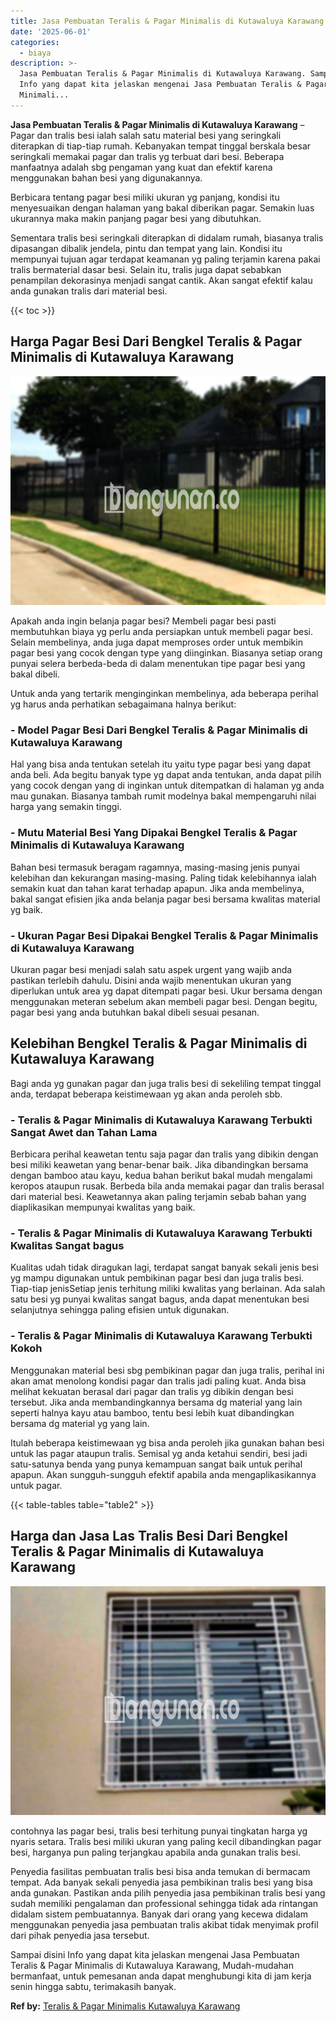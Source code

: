 ```yaml
---
title: Jasa Pembuatan Teralis & Pagar Minimalis di Kutawaluya Karawang
date: '2025-06-01'
categories:
  - biaya
description: >-
  Jasa Pembuatan Teralis & Pagar Minimalis di Kutawaluya Karawang. Sampai disini
  Info yang dapat kita jelaskan mengenai Jasa Pembuatan Teralis & Pagar
  Minimali...
---
```


**Jasa Pembuatan Teralis & Pagar Minimalis di Kutawaluya Karawang** – Pagar dan tralis besi ialah salah satu material besi yang seringkali diterapkan di tiap-tiap rumah. Kebanyakan tempat tinggal berskala besar seringkali memakai pagar dan tralis yg terbuat dari besi. Beberapa manfaatnya adalah sbg pengaman yang kuat dan efektif karena menggunakan bahan besi yang digunakannya.

Berbicara tentang pagar besi miliki ukuran yg panjang, kondisi itu menyesuaikan dengan halaman yang bakal diberikan pagar. Semakin luas ukurannya maka makin panjang pagar besi yang dibutuhkan.

Sementara tralis besi seringkali diterapkan di didalam rumah, biasanya tralis dipasangan dibalik jendela, pintu dan tempat yang lain. Kondisi itu mempunyai tujuan agar terdapat keamanan yg paling terjamin karena pakai tralis bermaterial dasar besi. Selain itu, tralis juga dapat sebabkan penampilan dekorasinya menjadi sangat cantik. Akan sangat efektif kalau anda gunakan tralis dari material besi.

{{< toc >}}

## Harga Pagar Besi Dari Bengkel Teralis & Pagar Minimalis di Kutawaluya Karawang

![Jasa Pembuatan Teralis & Pagar Minimalis di Kutawaluya Karawang](/images/pagar-minimalis-murah-69.png)

Apakah anda ingin belanja pagar besi? Membeli pagar besi pasti membutuhkan biaya yg perlu anda persiapkan untuk membeli pagar besi. Selain membelinya, anda juga dapat memproses order untuk membikin pagar besi yang cocok dengan type yang diinginkan. Biasanya setiap orang punyai selera berbeda-beda di dalam menentukan tipe pagar besi yang bakal dibeli.

Untuk anda yang tertarik menginginkan membelinya, ada beberapa perihal yg harus anda perhatikan sebagaimana halnya berikut:
### \- Model Pagar Besi Dari Bengkel Teralis & Pagar Minimalis di Kutawaluya Karawang

Hal yang bisa anda tentukan setelah itu yaitu type pagar besi yang dapat anda beli. Ada begitu banyak type yg dapat anda tentukan, anda dapat pilih yang cocok dengan yang di inginkan untuk ditempatkan di halaman yg anda mau gunakan. Biasanya tambah rumit modelnya bakal mempengaruhi nilai harga yang semakin tinggi.

### \- Mutu Material Besi Yang Dipakai Bengkel Teralis & Pagar Minimalis di Kutawaluya Karawang

Bahan besi termasuk beragam ragamnya, masing-masing jenis punyai kelebihan dan kekurangan masing-masing. Paling tidak kelebihannya ialah semakin kuat dan tahan karat terhadap apapun. Jika anda membelinya, bakal sangat efisien jika anda belanja pagar besi bersama kwalitas material yg baik.

### \- Ukuran Pagar Besi Dipakai Bengkel Teralis & Pagar Minimalis di Kutawaluya Karawang

Ukuran pagar besi menjadi salah satu aspek urgent yang wajib anda pastikan terlebih dahulu. Disini anda wajib menentukan ukuran yang diperlukan untuk area yg dapat ditempati pagar besi. Ukur bersama dengan menggunakan meteran sebelum akan membeli pagar besi. Dengan begitu, pagar besi yang anda butuhkan bakal dibeli sesuai pesanan.

## Kelebihan Bengkel Teralis & Pagar Minimalis di Kutawaluya Karawang

Bagi anda yg gunakan pagar dan juga tralis besi di sekeliling tempat tinggal anda, terdapat beberapa keistimewaan yg akan anda peroleh sbb.

### \- Teralis & Pagar Minimalis di Kutawaluya Karawang Terbukti Sangat Awet dan Tahan Lama

Berbicara perihal keawetan tentu saja pagar dan tralis yang dibikin dengan besi miliki keawetan yang benar-benar baik. Jika dibandingkan bersama dengan bamboo atau kayu, kedua bahan berikut bakal mudah mengalami keropos ataupun rusak. Berbeda bila anda memakai pagar dan tralis berasal dari material besi. Keawetannya akan paling terjamin sebab bahan yang diaplikasikan mempunyai kwalitas yang baik.

### \- Teralis & Pagar Minimalis di Kutawaluya Karawang Terbukti Kwalitas Sangat bagus

Kualitas udah tidak diragukan lagi, terdapat sangat banyak sekali jenis besi yg mampu digunakan untuk pembikinan pagar besi dan juga tralis besi. Tiap-tiap jenisSetiap jenis terhitung miliki kwalitas yang berlainan. Ada salah satu besi yg punyai kwalitas sangat bagus, anda dapat menentukan besi selanjutnya sehingga paling efisien untuk digunakan.

### \- Teralis & Pagar Minimalis di Kutawaluya Karawang Terbukti Kokoh

Menggunakan material besi sbg pembikinan pagar dan juga tralis, perihal ini akan amat menolong kondisi pagar dan tralis jadi paling kuat. Anda bisa melihat kekuatan berasal dari pagar dan tralis yg dibikin dengan besi tersebut. Jika anda membandingkannya bersama dg material yang lain seperti halnya kayu atau bamboo, tentu besi lebih kuat dibandingkan bersama dg material yg yang lain.

Itulah beberapa keistimewaan yg bisa anda peroleh jika gunakan bahan besi untuk las pagar ataupun tralis. Semisal yg anda ketahui sendiri, besi jadi satu-satunya benda yang punya kemampuan sangat baik untuk perihal apapun. Akan sungguh-sungguh efektif apabila anda mengaplikasikannya untuk pagar.

{{< table-tables table="table2" >}}

## Harga dan Jasa Las Tralis Besi Dari Bengkel Teralis & Pagar Minimalis di Kutawaluya Karawang

![Jasa Pembuatan Teralis & Pagar Minimalis di Kutawaluya Karawang](/images/teralis-minimalis-murah-05.png)

contohnya las pagar besi, tralis besi terhitung punyai tingkatan harga yg nyaris setara. Tralis besi miliki ukuran yang paling kecil dibandingkan pagar besi, harganya pun paling terjangkau apabila anda gunakan tralis besi.

Penyedia fasilitas pembuatan tralis besi bisa anda temukan di bermacam tempat. Ada banyak sekali penyedia jasa pembikinan tralis besi yang bisa anda gunakan. Pastikan anda pilih penyedia jasa pembikinan tralis besi yang sudah memiliki pengalaman dan professional sehingga tidak ada rintangan didalam sistem pembuatannya. Banyak dari orang yang kecewa didalam menggunakan penyedia jasa pembuatan tralis akibat tidak menyimak profil dari pihak penyedia jasa tersebut.

Sampai disini Info yang dapat kita jelaskan mengenai Jasa Pembuatan Teralis & Pagar Minimalis di Kutawaluya Karawang, Mudah-mudahan bermanfaat, untuk pemesanan anda dapat menghubungi kita di jam kerja senin hingga sabtu, terimakasih banyak.

**Ref by:** [Teralis & Pagar Minimalis Kutawaluya Karawang](https://id.wikipedia.org/wiki/Teralis)
